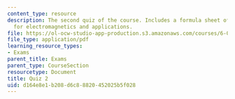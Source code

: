 ```yaml
---
content_type: resource
description: The second quiz of the course. Includes a formula sheet of basic equations
  for electromagnetics and applications.
file: https://ol-ocw-studio-app-production.s3.amazonaws.com/courses/6-013-electromagnetics-and-applications-fall-2005/d164e8e1b208d6c88820452025b5f028_q2.pdf
file_type: application/pdf
learning_resource_types:
- Exams
parent_title: Exams
parent_type: CourseSection
resourcetype: Document
title: Quiz 2
uid: d164e8e1-b208-d6c8-8820-452025b5f028
---
```

